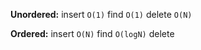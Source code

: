 **Unordered:**
insert `O(1)`
find `O(1)`
delete `O(N)`


**Ordered:**
insert `O(N)`
find `O(logN)`
delete 